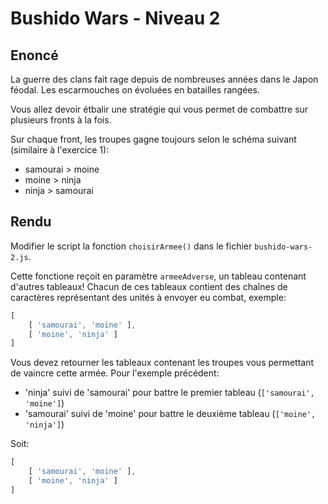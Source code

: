 # Bushido Wars - Niveau 2

## Enoncé

La guerre des clans fait rage depuis de nombreuses années dans le Japon féodal. Les escarmouches on évoluées en batailles rangées.

Vous allez devoir étbalir une stratégie qui vous permet de combattre sur plusieurs fronts à la fois.

Sur chaque front, les troupes gagne toujours selon le schéma suivant (similaire à l'exercice 1):

- samourai > moine
- moine > ninja
- ninja > samourai

## Rendu

Modifier le script la fonction `choisirArmee()` dans le fichier `bushido-wars-2.js`.

Cette fonctione reçoit en paramètre `armeeAdverse`, un tableau contenant d'autres tableaux! Chacun de ces tableaux contient des chaînes de caractères représentant des unités à envoyer eu combat, exemple:

```javascript
[
    [ 'samourai', 'moine' ], 
    [ 'moine', 'ninja' ]
]
```

Vous devez retourner les tableaux contenant les troupes vous permettant de vaincre cette armée. Pour l'exemple précédent:

- 'ninja' suivi de 'samourai' pour battre le premier tableau (`['samourai', 'moine']`)
- 'samourai' suivi de 'moine' pour battre le deuxième tableau (`['moine', 'ninja']`)

Soit:

```javascript
[
    [ 'samourai', 'moine' ], 
    [ 'moine', 'ninja' ]
]
```